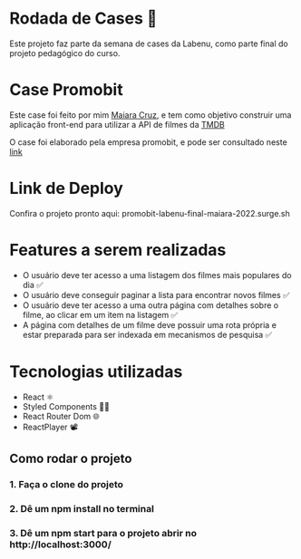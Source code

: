 # Rodada de Cases 🎡

Este projeto faz parte da semana de cases da Labenu, como parte final do projeto pedagógico do curso.

# Case Promobit

Este case foi feito por mim  [Maiara Cruz](https://br.linkedin.com/in/maiara-ferreira-19a03014b), e tem como objetivo construir uma aplicação front-end para utilizar a API de filmes da [TMDB](https://developers.themoviedb.org/3)

O case foi elaborado pela empresa promobit, e pode ser consultado neste [link](https://github.com/Promobit/front-end-challenge)

# Link de Deploy

Confira o projeto pronto aqui: promobit-labenu-final-maiara-2022.surge.sh

# Features a serem realizadas

* O usuário deve ter acesso a uma listagem dos filmes mais populares do dia ✅
* O usuário deve conseguir paginar a lista para encontrar novos filmes ✅
* O usuário deve ter acesso a uma outra página com detalhes sobre o filme, ao clicar em um item na listagem ✅
* A página com detalhes de um filme deve possuir uma rota própria e estar preparada para ser indexada em mecanismos de pesquisa ✅

# Tecnologias utilizadas

* React ⚛️
* Styled Components 💅🏼
* React Router Dom 🌐
* ReactPlayer 📽️

## Como rodar o projeto

### 1. Faça o clone do projeto
### 2. Dê um npm install no terminal
### 3. Dê um npm start para o projeto abrir no http://localhost:3000/
